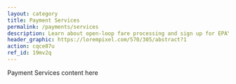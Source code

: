 ```yaml
---
layout: category
title: Payment Services
permalink: /payments/services
description: Learn about open-loop fare processing and sign up for EPAY
header_graphic: https://lorempixel.com/570/305/abstract?1
action: cqce87u
ref_id: 19mv2q
---
```

Payment Services content here
